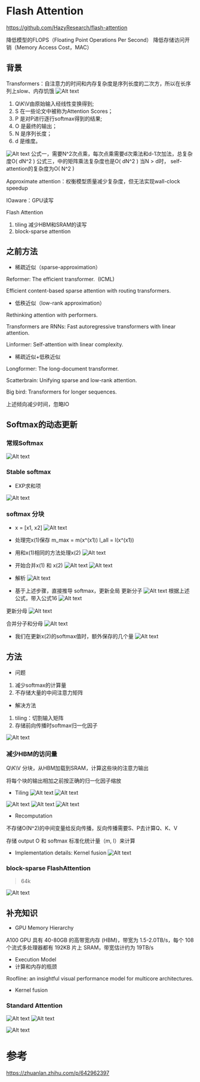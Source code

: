 # Flash Attention

https://github.com/HazyResearch/flash-attention

降低模型的FLOPS（Floating Point Operations Per Second）
降低存储访问开销（Memory Access Cost，MAC）

## 背景

Transformers：自注意力的时间和内存复杂度是序列长度的二次方，所以在长序列上slow、内存饥饿
![Alt text](img/attention/flash-attention/pic-7.png)

1. Q\K\V由原始输入经线性变换得到;
2. S 在一些论文中被称为Attention Scores；
3. P 是对P进行逐行softmax得到的结果;
4. O 是最终的输出；
5. N 是序列长度；
6. d 是维度。

![Alt text](img/attention/flash-attention/pic-8.png)
公式一，需要N^2次点乘，每次点乘需要d次乘法和d-1次加法，总复杂度O( dN\^2 )
公式三，中的矩阵乘法复杂度也是O( dN\^2 )
当N > d时， self-attention的复杂度为O( N\^2 )



Approximate attention：权衡模型质量减少复杂度，但无法实现wall-clock speedup

IOaware：GPU读写

Flash Attention

1.  tiling 减少HBM和SRAM的读写
2.  block-sparse attention

## 之前方法

*   稀疏近似（sparse-approximation）

Reformer: The efficient transformer.  (ICML)

Efficient content-based sparse attention with routing transformers.

*   低秩近似（low-rank approximation）

Rethinking attention with performers.

Transformers are RNNs: Fast autoregressive transformers with linear attention.

Linformer: Self-attention with linear complexity.

*   稀疏近似+低秩近似

Longformer: The long-document transformer.

Scatterbrain: Unifying sparse and low-rank attention.

Big bird: Transformers for longer sequences.

上述倾向减少时间，忽略IO

## Softmax的动态更新

### 常规Softmax
![Alt text](img/attention/flash-attention/pic-10.png)


### Stable softmax

* EXP求和项

![Alt text](img/attention/flash-attention/pic-11.png)


### softmax 分块

* x = [x1, x2]
![Alt text](img/attention/flash-attention/pic-12.png)

* 处理完x(1)保存
m_max = m(x^(x1))
l_all = l(x^(x1))

* 用和x(1)相同的方法处理x(2)
![Alt text](img/attention/flash-attention/pic-13.png)


* 开始合并x(1) 和 x(2)
![Alt text](img/attention/flash-attention/pic-14.png)
![Alt text](img/attention/flash-attention/pic-15.png)

* 解析
![Alt text](img/attention/flash-attention/pic-16.png)

* 基于上述步骤，直接推导 softmax，更新全局
更新分子
![Alt text](img/attention/flash-attention/pic-17.png)
根据上述公式，带入公式16
![Alt text](img/attention/flash-attention/pic-18.png)

更新分母
![Alt text](img/attention/flash-attention/pic-19.png)

合并分子和分母
![Alt text](img/attention/flash-attention/pic-20.png)


* 我们在更新x(2)的softmax值时，额外保存的几个量
![Alt text](img/attention/flash-attention/pic-21.png)



## 方法

*   问题

1.  减少softmax的计算量
2.  不存储大量的中间注意力矩阵

*   解决方法

1.  tiling：切割输入矩阵
2.  存储前向传播时softmax归一化因子

![Alt text](img/attention/flash-attention/pic-25.png)

### 减少HBM的访问量

Q\K\V 分块，从HBM加载到SRAM，计算这些块的注意力输出

将每个块的输出相加之前按正确的归一化因子缩放

*   Tiling
![Alt text](img/attention/flash-attention/pic-1.png)
![Alt text](img/attention/flash-attention/pic-2.png)


![Alt text](img/attention/flash-attention/pic-22.png)
![Alt text](img/attention/flash-attention/pic-23.png)
![Alt text](img/attention/flash-attention/pic-24.png)

*   Recomputation

不存储O(N^2)的中间变量给反向传播，反向传播需要S、P去计算Q、K、V

存储 output O 和 softmax 标准化统计量（m, l）来计算

*   Implementation details: Kernel fusion
![Alt text](img/attention/flash-attention/pic-3.png)




### block-sparse FlashAttention

> 64k


![Alt text](img/attention/flash-attention/pic-6.png)


## 补充知识

*   GPU Memory Hierarchy

A100 GPU 具有 40-80GB 的高带宽内存 (HBM)，带宽为 1.5-2.0TB/s，每个 108 个流式多处理器都有 192KB 片上 SRAM，带宽估计约为 19TB/s

*   Execution Model
*   计算和内存的瓶颈

Roofline: an insightful visual performance model for multicore architectures.

*   Kernel fusion

### Standard Attention
![Alt text](img/attention/flash-attention/pic-4.png) 
![Alt text](img/attention/flash-attention/pic-5.png)

![Alt text](img/attention/flash-attention/pic-9.png)

# 参考
https://zhuanlan.zhihu.com/p/642962397
